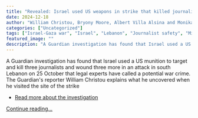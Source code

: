 ```yaml
---
title: "Revealed: Israel used US weapons in strike that killed journalists in Lebanon – video explainer"
date: 2024-12-18
author: "William Christou, Bryony Moore, Albert Villa Alsina and Monika Čvorak"
categories: ["Uncategorized"]
tags: ["Israel-Gaza war", "Israel", "Lebanon", "Journalist safety", "Middle East and north Africa", "World news"]
featured_image: ""
description: "A Guardian investigation has found that Israel used a US munition to target and kill three journalists and wound three more in an attack in south Lebanon on 25 ..."
---
```


A Guardian investigation has found that Israel used a US munition to target and kill three journalists and wound three more in an attack in south Lebanon on 25 October that legal experts have called a potential war crime. The Guardian's reporter William Christou explains what he uncovered when he visited the site of the strike

  * [Read more about the investigation](https://www.theguardian.com/world/2024/nov/25/killing-of-journalists-in-israeli-strike-could-be-a-war-legal-experts-say)


[Continue reading...](https://www.theguardian.com/world/video/2024/dec/18/revealed-israel-used-us-weapons-in-strike-that-killed-journalists-in-lebanon-video-explainer)

